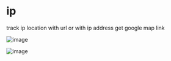# ip
track ip location with url or with ip address get google map link

![image](https://user-images.githubusercontent.com/115967810/233798481-01c55248-9a58-4dda-b6b2-c6c6b15b2025.png)

![image](https://user-images.githubusercontent.com/115967810/233798488-e3fc829d-df74-4a62-b765-b6b9ab49d0f6.png)

